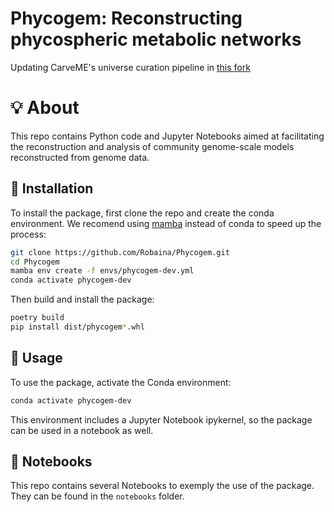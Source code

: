 # Phycogem: Reconstructing phycospheric metabolic networks

Updating CarveME's universe curation pipeline in [this fork](https://github.com/Robaina/carveme_expanded_universe)


# :bulb: About

This repo contains Python code and Jupyter Notebooks aimed at facilitating the reconstruction and analysis of community genome-scale models reconstructed from genome data.

## :wrench: Installation

To install the package, first clone the repo and create the conda environment. We recomend using [mamba](https://mamba.readthedocs.io/en/latest/user_guide/mamba.html) instead of conda to speed up the process:

```bash
git clone https://github.com/Robaina/Phycogem.git
cd Phycogem
mamba env create -f envs/phycogem-dev.yml
conda activate phycogem-dev
```

Then build and install the package:

```bash
poetry build
pip install dist/phycogem*.whl
```

## :rocket: Usage

To use the package, activate the Conda environment:

```bash
conda activate phycogem-dev
```

This environment includes a Jupyter Notebook ipykernel, so the package can be used in a notebook as well.

## :notebook_with_decorative_cover: Notebooks

This repo contains several Notebooks to exemply the use of the package. They can be found in the `notebooks` folder.